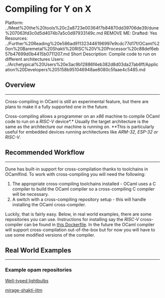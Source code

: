 # Compiling for Y on X

Platform: ../Meet%20the%20tools%20c2a8723e00364f7b84870dd39706de39/dune%207063fd3c0d5d4074b7a5c0d97933149c.md
REMOVE ME: Drafted: Yes
Resources: ../Further%20Reading%20e586ad911323446196997e9cdc77d17f/OCaml%20on%20Baremetal%20Shakti%20RISC%20V%20Processor%20c88def6eb57b47699d0b4415b0711207.md
Short Description: Compile code to run on different architectures
Users: ../Archetypical%20Users%20e3ac9b12886f4eb382d8d03da27ab6ff/Application%20Developers%205158b951046948ae8080c5faae4c5485.md

## Overview

---

Cross-compiling in OCaml is still an experimental feature, but there are plans to make it a fully supported one in the future. 

Cross-compiling allows a programmer on an *x86* machine to compile OCaml code to run on a *RISC-V* device*.* Usually the target architecture is the same as the architecture our machine is running on. **This is particularly useful for embedded devices running architectures like *ARM-32, ESP-32 or RISC-V*. 

## Recommended Workflow

---

Dune has built-in support for cross-compilation thanks to toolchains in OCamlfind. To work with cross-compiling you will need the following: 

1. The appropriate cross-compiling toolchains installed - OCaml uses a C compiler to build the OCaml compiler so a cross-compiling C compiler will be necessary. 
2. A switch with a cross-compiling repository setup - this will handle installing the OCaml cross-compiler.

Luckily, that is fairly easy. Below, in real world examples, there are some repositories you can use. Instructions for installing say the *RISC-V* cross-compiler can be found in [this Dockerfile](https://github.com/patricoferris/ocaml-on-riscv/blob/trunk/opam/Dockerfile). In the future the OCaml compiler will support cross-compilation out-of-the-box but for now you will have to use some modified versions of the compiler. 

## Real World Examples

---

### Example opam repositories

[Well-typed lightbulbs](https://github.com/well-typed-lightbulbs)

[mirage-shakti-iitm](https://github.com/mirage-shakti-iitm)